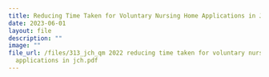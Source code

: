 ```yaml
---
title: Reducing Time Taken for Voluntary Nursing Home Applications in JCH
date: 2023-06-01
layout: file
description: ""
image: ""
file_url: /files/313_jch_qm 2022 reducing time taken for voluntary nursing home
  applications in jch.pdf
---
```

